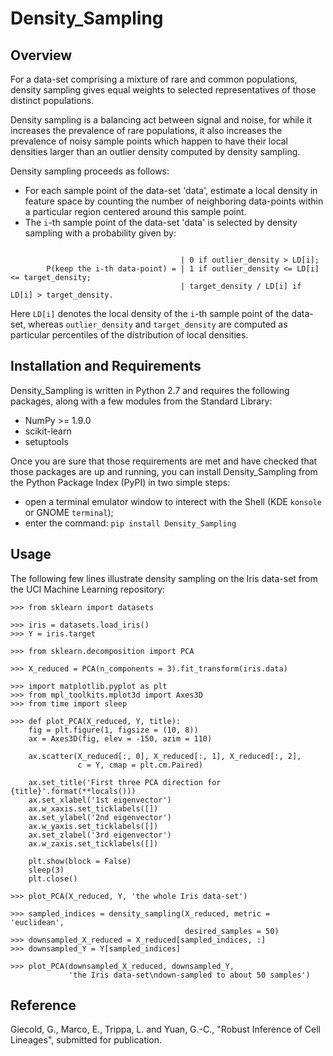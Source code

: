 # Density_Sampling

Overview
--------

For a data-set comprising a mixture of rare and common populations, density sampling gives equal weights 
to selected representatives of those distinct populations.

Density sampling is a balancing act between signal and noise, for while it increases the prevalence of rare populations, 
it also increases the prevalence of noisy sample points which happen to have their local densities larger than 
an outlier density computed by density sampling.

Density sampling proceeds as follows:
* For each sample point of the data-set 'data', estimate a local density in feature space by counting the number of neighboring data-points within a particular region centered around this sample point.
* The ``i``-th sample point of the data-set 'data' is selected by density sampling with a probability given by:
```
        
                                      | 0 if outlier_density > LD[i];
        P(keep the i-th data-point) = | 1 if outlier_density <= LD[i] <= target_density;
                                      | target_density / LD[i] if LD[i] > target_density.
```                                      
Here ``LD[i]`` denotes the local density of the ``i``-th sample point of the data-set, whereas ``outlier_density`` and ``target_density`` are computed as particular percentiles of the distribution of local densities.

Installation and Requirements
-----------------------------

Density_Sampling is written in Python 2.7 and requires the following packages, along with a few modules 
from the Standard Library:
* NumPy >= 1.9.0
* scikit-learn
* setuptools

Once you are sure that those requirements are met and have checked that those packages are up and running, you can 
install Density_Sampling from the Python Package Index (PyPI) in two simple steps:
* open a terminal emulator window to interect with the Shell (KDE ``konsole`` or GNOME ``terminal``); 
* enter the command: ``pip install Density_Sampling``

Usage
-----

The following few lines illustrate density sampling on the Iris data-set from the UCI Machine Learning repository:
```
>>> from sklearn import datasets

>>> iris = datasets.load_iris()
>>> Y = iris.target

>>> from sklearn.decomposition import PCA

>>> X_reduced = PCA(n_components = 3).fit_transform(iris.data)

>>> import matplotlib.pyplot as plt
>>> from mpl_toolkits.mplot3d import Axes3D
>>> from time import sleep

>>> def plot_PCA(X_reduced, Y, title):
    fig = plt.figure(1, figsize = (10, 8))
    ax = Axes3D(fig, elev = -150, azim = 110)
    
    ax.scatter(X_reduced[:, 0], X_reduced[:, 1], X_reduced[:, 2], 
               c = Y, cmap = plt.cm.Paired)
                   
    ax.set_title('First three PCA direction for {title}'.format(**locals()))
    ax.set_xlabel('1st eigenvector')
    ax.w_xaxis.set_ticklabels([])
    ax.set_ylabel('2nd eigenvector')
    ax.w_yaxis.set_ticklabels([])
    ax.set_zlabel('3rd eigenvector')
    ax.w_zaxis.set_ticklabels([])
        
    plt.show(block = False)
    sleep(3)
    plt.close()
    
>>> plot_PCA(X_reduced, Y, 'the whole Iris data-set')

>>> sampled_indices = density_sampling(X_reduced, metric = 'euclidean', 
                                       desired_samples = 50)
>>> downsampled_X_reduced = X_reduced[sampled_indices, :]
>>> downsampled_Y = Y[sampled_indices]

>>> plot_PCA(downsampled_X_reduced, downsampled_Y, 
             'the Iris data-set\ndown-sampled to about 50 samples')
```

Reference
---------

Giecold, G., Marco, E., Trippa, L. and Yuan, G.-C., "Robust Inference of Cell Lineages", submitted for publication.


